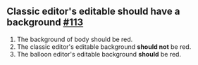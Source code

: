 ## Classic editor's editable should have a background [#113](https://github.com/ckeditor/ckeditor5-theme-lark/issues/113)

1. The background of body should be red.
2. The classic editor's editable background **should not** be red.
2. The balloon editor's editable background **should** be red.
